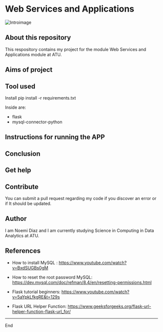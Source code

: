 # Web Services and Applications

![Introimage](https://cdn.pixabay.com/photo/2023/01/03/08/12/bitcoin-7693848_1280.png)

## About this repository

 This respository contains my project for the module Web Services and Applications module at ATU.

 ## Aims of project
 

 ## Tool used
 
Install
pip install -r requirements.txt

Inside are: 
- flask
- mysql-connector-python

## Instructions for running the APP

 ## Conclusion
 

 ## Get help
 


 ## Contribute
You can submit a pull request regarding my code if you discover an error or if It should be updated.

 ## Author
 
 I am Noemi Diaz and I am currently studying Science in Computing in Data Analytics at ATU.

 ## References


- How to install MySQL : https://www.youtube.com/watch?v=BxdSUGBs0gM

- How to reset the root password MySQL: https://dev.mysql.com/doc/refman/8.4/en/resetting-permissions.html

- Flask tutorial beginners: https://www.youtube.com/watch?v=5aYpkLfkgRE&t=129s

- Flask URL Helper Function: https://www.geeksforgeeks.org/flask-url-helper-function-flask-url_for/

***
End